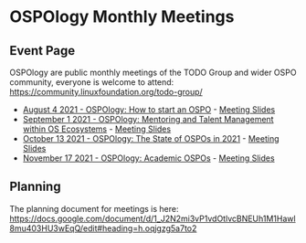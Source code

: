 # OSPOlogy Monthly Meetings

## Event Page

OSPOlogy are public monthly meetings of the TODO Group and wider OSPO community, everyone is welcome to attend:
https://community.linuxfoundation.org/todo-group/

* [August 4 2021 - OSPOlogy: How to start an OSPO](https://community.linuxfoundation.org/events/details/lfhq-todo-group-presents-ospology-how-to-start-an-ospo-program/) - [Meeting Slides](https://docs.google.com/presentation/d/1avhKMhFi9PJS9ktGJ6HdF5SOk972KBZr51x30kVxzsc/edit?usp=sharing)
* [September 1 2021 - OSPOlogy: Mentoring and Talent Management within OS Ecosystems](https://community.linuxfoundation.org/events/details/lfhq-todo-group-presents-ospology-mentoring-talent-management-within-open-source-ecosystems/) - [Meeting Slides](https://docs.google.com/presentation/d/1l8_4bqvLKe8xEd8NxtXvtaca44dz2Uwg8pBcNdBvH-g/edit?usp=sharing)
* [October 13 2021 - OSPOlogy: The State of OSPOs in 2021](https://community.linuxfoundation.org/events/details/lfhq-todo-group-presents-ospology-the-state-of-ospos-2021/) - [Meeting Slides](https://docs.google.com/presentation/d/1AoP0WxyGdTQxvJ2bmlmqNV_yfs0mQ6rT90NbH7wYi9k/edit?usp=sharing)
*  [November 17 2021 - OSPOlogy: Academic OSPOs](https://community.linuxfoundation.org/events/details/lfhq-todo-group-presents-academic-ospos-fostering-open-source-culture-at-universities/) - [Meeting Slides](https://docs.google.com/presentation/d/1cf8ltMP8d6Ie6jZ0mz-rVw_lj1Ys3kZzS_L8U3iChG8/edit?usp=sharing)

## Planning

The planning document for meetings is here: https://docs.google.com/document/d/1_J2N2mi3vP1vdOtlvcBNEUh1M1Hawl8mu403HU3wEqQ/edit#heading=h.oqjgzg5a7to2
